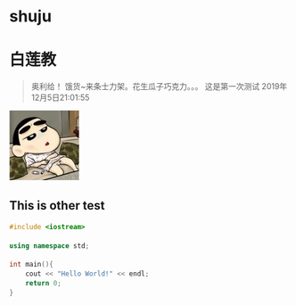 # shuju
# 白莲教
>奥利给！
>饿货~来条士力架。花生瓜子巧克力。。。
>这是第一次测试
>2019年12月5日21:01:55

![](https://github.com/YourenLi/test/blob/master/head2.jpg?raw=true)

## This is other test
```C++
#include <iostream>

using namespace std;

int main(){
    cout << "Hello World!" << endl;
    return 0;
}
```

